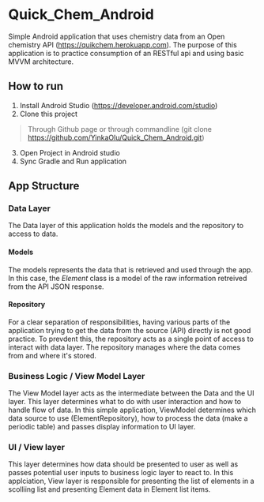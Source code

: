 # Quick_Chem_Android

Simple Android application that uses chemistry data from an Open chemistry API (https://quikchem.herokuapp.com). 
The purpose of this application is to practice consumption of an RESTful api and using basic MVVM architecture.

## How to run

1. Install Android Studio (https://developer.android.com/studio)
2. Clone this project
  > Through Github page or through commandline (git clone https://github.com/YinkaOlu/Quick_Chem_Android.git)
3. Open Project in Android studio
4. Sync Gradle and Run application

## App Structure
### Data Layer
The Data layer of this application holds the models and the repository to access to data.
#### Models
The models represents the data that is retrieved and used through the app. 
In this case, the *Element* class is a model of the raw information retreived from the API JSON response.
#### Repository
For a clear separation of responsibilities, having various parts of the application trying to get the data from the source (API) directly is not good practice.
To prevdent this, the repository acts as a single point of access to interact with data layer. The repository manages where the data comes from and where it's stored.


### Business Logic / View Model Layer
The View Model layer acts as the intermediate between the Data and the UI layer. 
This layer determines what to do with user interaction and how to handle flow of data.
In this simple application, ViewModel determines which data source to use (ElementRepository), how to process the data (make a periodic table) and passes display information to UI layer.

### UI / View layer
This layer determines how data should be presented to user as well as passes potential user inputs to business logic layer to react to. In this applciation, View layer is responsible for presenting the list of elements in a scolliing list and presenting Element data in Element list items.
